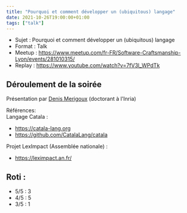 ```yaml
---
title: "Pourquoi et comment développer un (ubiquitous) langage"
date: 2021-10-26T19:00:00+01:00
tags: ["talk"]
---
```


- Sujet : Pourquoi et comment développer un (ubiquitous) langage
- Format : Talk  
- Meetup : https://www.meetup.com/fr-FR/Software-Craftsmanship-Lyon/events/281010315/
- Replay : https://www.youtube.com/watch?v=7fV3l_WPdTk

## Déroulement de la soirée

Présentation par [Denis Merigoux](https://twitter.com/DMerigoux) (doctorant à l'Inria)  

Références:  
Langage Catala :  
- https://catala-lang.org  
- https://github.com/CatalaLang/catala  

Projet LexImpact (Assemblée nationale) :  
- https://leximpact.an.fr/  

## Roti :

- 5/5 : 3
- 4/5 : 5
- 3/5 : 1